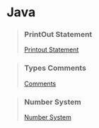 # Java

>### PrintOut Statement 
>[Printout Statement](https://github.com/shreyash00007/java/blob/main/helloworld.java)

>### Types Comments
>[Comments](https://github.com/shreyash00007/java/blob/main/CommentInJava.class)

>### Number System
>[Number System](https://github.com/shreyash00007/java/blob/main/NumberSystem.java)
